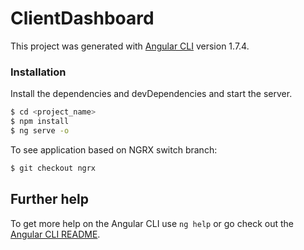# ClientDashboard

This project was generated with [Angular CLI](https://github.com/angular/angular-cli) version 1.7.4.

### Installation
Install the dependencies and devDependencies and start the server.
```sh
$ cd <project_name>
$ npm install 
$ ng serve -o
```

To see application based on NGRX switch branch:
```sh
$ git checkout ngrx
```


## Further help

To get more help on the Angular CLI use `ng help` or go check out the [Angular CLI README](https://github.com/angular/angular-cli/blob/master/README.md).
